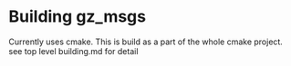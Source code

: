 Building gz_msgs
================

Currently uses cmake.
This is build as a part of the whole cmake project.
see top level building.md for detail
